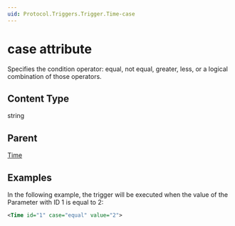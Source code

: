 ```yaml
---
uid: Protocol.Triggers.Trigger.Time-case
---
```


# case attribute

Specifies the condition operator: equal, not equal, greater, less, or a logical combination of those operators.

## Content Type

string

## Parent

[Time](xref:Protocol.Triggers.Trigger.Time)

## Examples

In the following example, the trigger will be executed when the value of the Parameter with ID 1 is equal to 2:


```xml
<Time id="1" case="equal" value="2">
```



